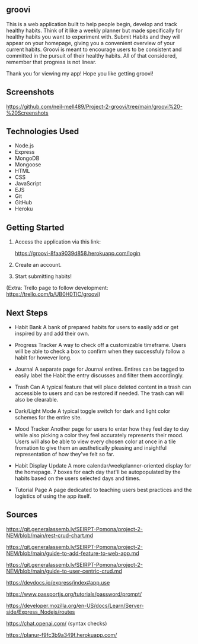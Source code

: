 

## groovi

This is a web application built to help people begin, develop and track healthy habits. Think of it like a weekly planner but made specifically for healthy habits you want to experiment with. Submit Habits and they will appear on your homepage, giving you a convenient overview of your current habits. Groovi is meant to encourage users to be consistent and committed in the pursuit of their healthy habits. All of that considered, remember that progress is not linear. 

Thank you for viewing my app! Hope you like getting groovi!


## Screenshots

https://github.com/neil-mell489/Project-2-groovi/tree/main/groovi%20-%20Screenshots



## Technologies Used

- Node.js
- Express
- MongoDB
- Mongoose
- HTML
- CSS
- JavaScript
- EJS
- Git
- GitHub
- Heroku


## Getting Started

1. Access the application via this link:

    https://groovi-8faa9039d858.herokuapp.com/login

2. Create an account.

3. Start submitting habits!

(Extra: Trello page to follow development: https://trello.com/b/UB0H0TIC/groovi)



## Next Steps

- Habit Bank
A bank of prepared habits for users to easily add or get inspired by and add their own.

- Progress Tracker
A way to check off a customizable timeframe. Users will be able to check a box to confirm when they successfuly follow a habit for however long.

- Journal
A separate page for Journal entires. Entires can be tagged to easily label the Habit the entry discusses and filter them accordingly.

- Trash Can
A typical feature that will place deleted content in a trash can accessible to users and can be restored if needed. The trash can will also be clearable.

- Dark/Light Mode
A typical toggle switch for dark and light color schemes for the entire site. 

- Mood Tracker
Another page for users to enter how they feel day to day while also picking a color they feel accurately represents their mood. Users will also be able to view every chosen color at once in a tile fromation to give them an aesthetically pleasing and insightful representation of how they've felt so far.

- Habit Display Update
A more calendar/weekplanner-oriented display for the homepage. 7 boxes for each day that'll be autopopulated by the habits based on the users selected days and times. 

- Tutorial Page
A page dedicated to teaching users best practices and the logistics of using the app itself.

## Sources

https://git.generalassemb.ly/SEIRPT-Pomona/project-2-NEM/blob/main/rest-crud-chart.md

https://git.generalassemb.ly/SEIRPT-Pomona/project-2-NEM/blob/main/guide-to-add-feature-to-web-app.md

https://git.generalassemb.ly/SEIRPT-Pomona/project-2-NEM/blob/main/guide-to-user-centric-crud.md

https://devdocs.io/express/index#app.use

https://www.passportjs.org/tutorials/password/prompt/

https://developer.mozilla.org/en-US/docs/Learn/Server-side/Express_Nodejs/routes

https://chat.openai.com/ (syntax checks)

https://planur-f9fc3b9a349f.herokuapp.com/